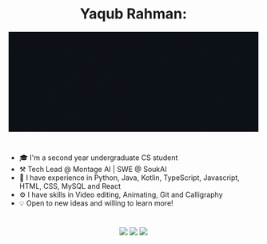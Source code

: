 <h1 align="center"> <strong>Yaqub Rahman:</strong> </h1> 
<div align="center"> 
  <img src="https://github.com/YaqubRahman/YaqubRahman/blob/main/GithubYaqub3.gif" alt="Hello, I am Yaqub Rahman"> 
</div>

# 
 - 🎓 I'm a second year undergraduate CS student
 - ⚒️ Tech Lead @ Montage AI | SWE @ SoukAI
 - 📜 I have experience in Python, Java, Kotlin, TypeScript, Javascript, HTML, CSS, MySQL and React 
 - ⚙️ I have skills in Video editing, Animating, Git and Calligraphy
 - 💡 Open to new ideas and willing to learn more!
#

<div align="center">
  <img src="https://github-profile-summary-cards.vercel.app/api/cards/profile-details?username=YaqubRahman&theme=tokyonight" />
  <img src="https://github-readme-stats.vercel.app/api/top-langs/?username=YaqubRahman&layout=compact&theme=tokyonight" />
  <img src="https://github-profile-summary-cards.vercel.app/api/cards/repos-per-language?username=YaqubRahman&theme=tokyonight" width="450" />
</div>

